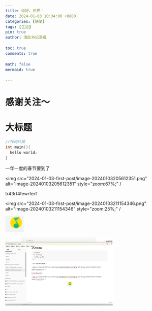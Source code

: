 ```yaml
---
title: 你好，世界！
date: 2024-01-03 10:34:00 +0800
categories: [随笔]
tags: [生活]
pin: true
author: 湾区书记汤姆

toc: true
comments: true

math: false
mermaid: true

---
```


# 感谢关注～ 

# 大标题

```c++
//代码片段
int main(){
  hello world;
}
```

一年一度的春节要到了

<img src="2024-01-03-first-post/image-20240103205612351.png" alt="image-20240103205612351" style="zoom:67%;" /

tr43rt4fewrferf  

<img src="2024-01-03-first-post/image-20240103211154346.png" alt="image-20240103211154346" style="zoom:25%;" /

![image-20240103211358898](../assets/blog_res/2024-01-03-first-post.assets/image-20240103211358898.png)

<img src="../assets/blog_res/2024-01-03-first-post.assets/image-20240103211559907.png" alt="image-20240103211559907" style="zoom:33%;" />